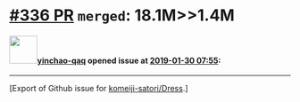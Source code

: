 # [\#336 PR](https://github.com/komeiji-satori/Dress/pull/336) `merged`: 18.1M>>1.4M

#### <img src="https://avatars.githubusercontent.com/u/45685054?v=4" width="50">[yinchao-qaq](https://github.com/yinchao-qaq) opened issue at [2019-01-30 07:55](https://github.com/komeiji-satori/Dress/pull/336):






-------------------------------------------------------------------------------



[Export of Github issue for [komeiji-satori/Dress](https://github.com/komeiji-satori/Dress).]
